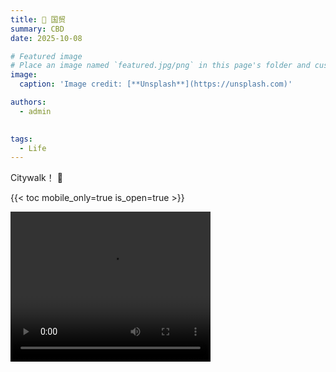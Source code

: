 ```yaml
---
title: 🎉 国贸
summary: CBD
date: 2025-10-08

# Featured image
# Place an image named `featured.jpg/png` in this page's folder and customize its options here.
image:
  caption: 'Image credit: [**Unsplash**](https://unsplash.com)'

authors:
  - admin
  

tags:
  - Life
---
```

Citywalk！ 👋

{{< toc mobile_only=true is_open=true >}}



<!-- ![](/img/cbd/c1.jpg)
![](/img/cbd/c2.jpg)
![](/img/cbd/c4.jpg)
![](/img/cbd/c5.jpg) -->

<video width="320" height="240" controls>
    <source src="/img/cbd/c3.mp4" type="video/mp4">
</video>
